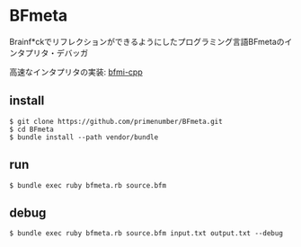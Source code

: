 BFmeta
======

Brainf\*ckでリフレクションができるようにしたプログラミング言語BFmetaのインタプリタ・デバッガ

高速なインタプリタの実装: [bfmi-cpp](https://github.com/primenumber/bfmi-cpp)

## install

```
$ git clone https://github.com/primenumber/BFmeta.git
$ cd BFmeta
$ bundle install --path vendor/bundle
```

## run

```
$ bundle exec ruby bfmeta.rb source.bfm
```

## debug

```
$ bundle exec ruby bfmeta.rb source.bfm input.txt output.txt --debug
```
